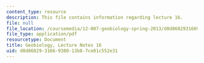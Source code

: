 ```yaml
---
content_type: resource
description: This file contains information regarding lecture 16.
file: null
file_location: /coursemedia/12-007-geobiology-spring-2013/d0d860293166938013b87ce81c552e31_MIT12_007S13_Lec16.pdf
file_type: application/pdf
resourcetype: Document
title: Geobiology, Lecture Notes 16
uid: d0d86029-3166-9380-13b8-7ce81c552e31
---
```

